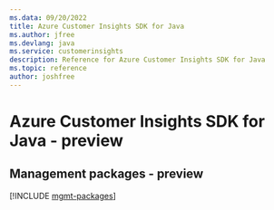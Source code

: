 ```yaml
---
ms.data: 09/20/2022
title: Azure Customer Insights SDK for Java
ms.author: jfree
ms.devlang: java
ms.service: customerinsights
description: Reference for Azure Customer Insights SDK for Java
ms.topic: reference
author: joshfree
---
```

# Azure Customer Insights SDK for Java - preview

## Management packages - preview
[!INCLUDE [mgmt-packages](customer-insights-mgmt-index.md)]
